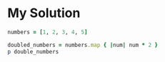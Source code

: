 # My Solution

```ruby
numbers = [1, 2, 3, 4, 5]

doubled_numbers = numbers.map { |num| num * 2 }
p double_numbers
```
